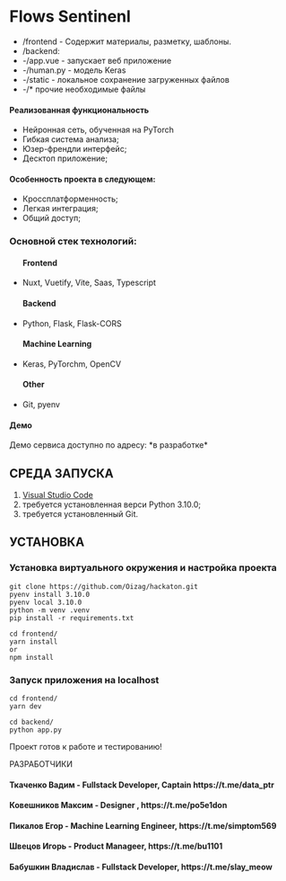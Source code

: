 
# Flows Sentinenl
<ul>
<li>/frontend - Содержит материалы, разметку, шаблоны.</li>
<li>/backend:</li>
  <li>-/app.vue - запускает веб приложение</li>
  <li>-/human.py - модель Keras</li>
  <li>-/static - локальное сохранение загруженных файлов</li>
  <li>-/* прочие необходимые файлы </li>
</ul>
  
<h4>Реализованная функциональность</h4>
<ul>
    <li>Нейронная сеть, обученная на PyTorch</li>
    <li>Гибкая система анализа;</li>
    <li>Юзер-френдли интерфейс;</li>
    <li>Десктоп приложение;</li>
</ul> 
<h4>Особенность проекта в следующем:</h4>
<ul>
 <li>Кроссплатформенность;</li>
 <li>Легкая интеграция;</li>
 <li>Общий доступ;</li>  
 </ul>
 <h3>Основной стек технологий:</h3>
<ul>
  <h4>Frontend</h4>
	<li>Nuxt, Vuetify, Vite, Saas, Typescript</li>
  <h4>Backend</h4>
	<li>Python, Flask, Flask-CORS</li>
	<h4>Machine Learning</h4>
	<li>Keras, PyTorchm, OpenCV</li>
	<h4>Other</h4>
	<li>Git, pyenv</li>
 </ul>
 <h4>Демо</h4>
<p>Демо сервиса доступно по адресу: *в разработке* </p>

СРЕДА ЗАПУСКА
------------
1) <a href="https://code.visualstudio.com/">Visual Studio Code</a>
2) требуется установленная верси Python 3.10.0;
3) требуется установленный Git.

УСТАНОВКА
------------

### Установка виртуального окружения и настройка проекта
~~~
git clone https://github.com/Oizag/hackaton.git
pyenv install 3.10.0
pyenv local 3.10.0
python -m venv .venv
pip install -r requirements.txt
~~~
~~~
cd frontend/
yarn install
or
npm install
~~~

### Запуск приложения на localhost
~~~
cd frontend/
yarn dev
~~~
~~~
cd backend/
python app.py
~~~

Проект готов к работе и тестированию!

РАЗРАБОТЧИКИ
<h4>Ткаченко Вадим - Fullstack Developer, Captain https://t.me/data_ptr</h4>
<h4>Ковешников Максим - Designer , https://t.me/po5e1don</h4>
<h4>Пикалов Егор - Machine Learning Engineer, https://t.me/simptom569 </h4>
<h4>Швецов Игорь - Product Manageer, https://t.me/bu1101</h4>
<h4>Бабушкин Владислав - Fullstack Developer, https://t.me/slay_meow</h4>
